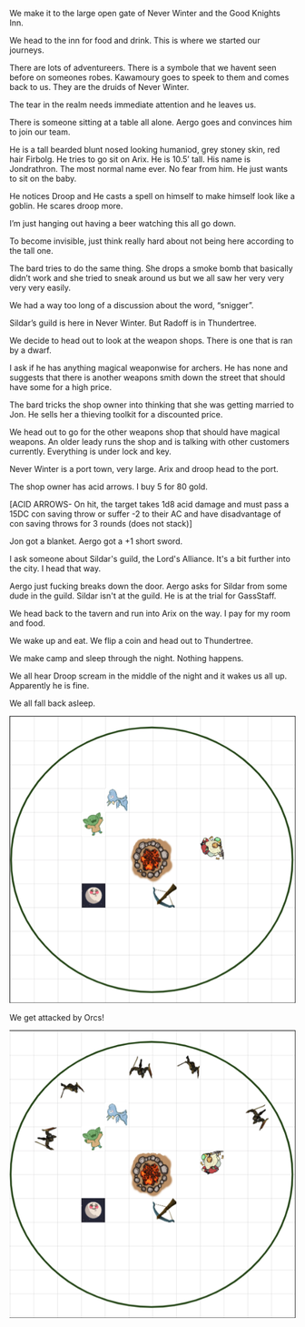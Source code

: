 We make it to the large open gate of Never Winter and the Good Knights Inn. 

We head to the inn for food and drink. This is where we started our journeys. 

There are lots of adventureers. There is a symbole that we havent seen before on someones robes. Kawamoury goes to speek to them and comes back to us. They are the druids of Never Winter. 

The tear in the realm needs immediate attention and he leaves us. 

There is someone sitting at a table all alone. Aergo goes and convinces him to join our team. 

He is a tall bearded blunt nosed looking humaniod, grey stoney skin, red hair Firbolg. He tries to go sit on Arix. He is 10.5’ tall. His name is Jondrathron. The most normal name ever. No fear from him. He just wants to sit on the baby. 

He notices Droop and He casts a spell on himself to make himself look like a goblin. He scares droop more. 

I’m just hanging out having a beer watching this all go down. 

To become invisible, just think really hard about not being here according to the tall one. 

The bard tries to do the same thing. She drops a smoke bomb that basically didn’t work and she tried to sneak around us but we all saw her very very very very easily. 

We had a way too long of a discussion about the word, “snigger”. 

Sildar’s guild is here in Never Winter. But Radoff is in Thundertree. 

We decide to head out to look at the weapon shops. There is one that is ran by a dwarf. 

I ask if he has anything magical weaponwise for archers. He has none and suggests that there is another weapons smith down the street that should have some for a high price. 

The bard tricks the shop owner into thinking that she was getting married to Jon. He sells her a thieving toolkit for a discounted price. 

We head out to go for the other weapons shop that should have magical weapons. An older leady runs the shop and is talking with other customers currently. Everything is under lock and key. 

Never Winter is a port town, very large. Arix and droop head to the port. 

The shop owner has acid arrows. I buy 5 for 80 gold. 

[ACID ARROWS- On hit, the target takes 1d8 acid damage and must pass a 15DC con saving throw or suffer -2 to their AC and have disadvantage of con saving throws for 3 rounds (does not stack)]

Jon got a blanket. Aergo got a +1 short sword. 

I ask someone about Sildar's guild, the Lord's Alliance. It's a bit further into the city. I head that way. 

Aergo just fucking breaks down the door. Aergo asks for Sildar from some dude in the guild. Sildar isn't at the guild. He is at the trial for GassStaff. 

We head back to the tavern and run into Arix on the way. I pay for my room and food. 

We wake up and eat. We flip a coin and head out to Thundertree.

We make camp and sleep through the night. Nothing happens. 

We all hear Droop scream in the middle of the night and it wakes us all up. Apparently he is fine. 

We all fall back asleep. 

![sitting around the camp fire](./images/session-14-sitting-around-fire.png)

We get attacked by Orcs! 

![orcs attack us around the fire](./images/session-14-orcs-attack-at-fire.png)

